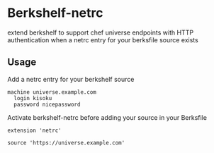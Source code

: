 Berkshelf-netrc
===============

extend berkshelf to support chef universe endpoints with HTTP authentication
when a netrc entry for your berksfile source exists

## Usage

Add a netrc entry for your berkshelf source

```
machine universe.example.com
  login kisoku
  password nicepassword
```

Activate berkshelf-netrc before adding your source in your Berksfile

```
extension 'netrc'

source 'https://universe.example.com'
```
